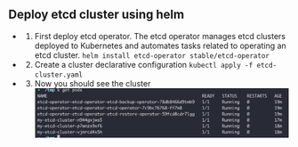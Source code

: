 ## Deploy etcd cluster using helm 
* 1. First deploy etcd operator. The etcd operator manages etcd clusters deployed to Kubernetes and automates tasks related to operating an etcd cluster.
        `helm install etcd-operator stable/etcd-operator`
* 2. Create a cluster declarative configuration
        `kubectl apply -f etcd-cluster.yaml`
* 3. Now you should see the cluster
 ![pods](./etcd.cluster.png)